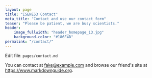 ```yaml
---
layout: page
title: "ISENES3 Contact"
meta_title: "Contact and use our contact form"
teaser: "Please be patient, we are busy scientists."
header:
    image_fullwidth: "header_homepage_13.jpg"
    background-color: "#186F4D"
permalink: "/contact/"
---
```


Edit file: `pages/contact.md`

You can contact at <fake@example.com> and browse our friend's site at <https://www.markdownguide.org>.
